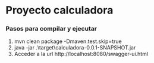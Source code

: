 # Proyecto calculadora


### Pasos para compilar y ejecutar


1. mvn clean package -Dmaven.test.skip=true
2. java -jar .\target\calculadora-0.0.1-SNAPSHOT.jar
3. Acceder a la url http://localhost:8080/swagger-ui.html
